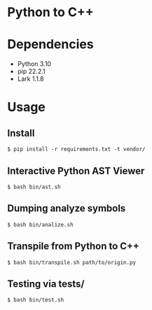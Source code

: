 Python to C++
===

# Dependencies

* Python 3.10
* pip 22.2.1
* Lark 1.1.8

# Usage

## Install

```
$ pip install -r requirements.txt -t vendor/
```

## Interactive Python AST Viewer

```
$ bash bin/ast.sh
```

## Dumping analyze symbols

```
$ bash bin/analize.sh
```

## Transpile from Python to C++

```
$ bash bin/transpile.sh path/to/origin.py
```

## Testing via tests/

```
$ bash bin/test.sh
```
